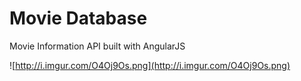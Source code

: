 Movie Database
==============

Movie Information API built with AngularJS

![http://i.imgur.com/O4Oj9Os.png](http://i.imgur.com/O4Oj9Os.png)
